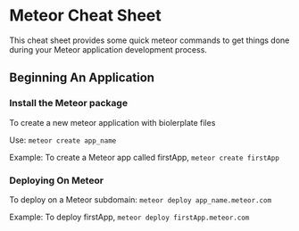 # Meteor Cheat Sheet

This cheat sheet provides some quick meteor commands to get things done during your Meteor application development process.

## Beginning An Application

### Install the Meteor package
To create a new meteor application with biolerplate files

Use: `meteor create app_name`

Example: To create a Meteor app called firstApp, `meteor create firstApp`

### Deploying On Meteor

To deploy on a Meteor subdomain: `meteor deploy app_name.meteor.com`

Example: To deploy firstApp, `meteor deploy firstApp.meteor.com`
